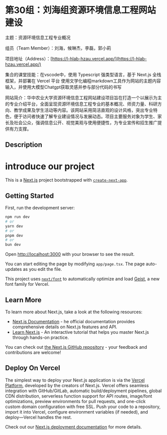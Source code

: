 # 第30组：刘海组资源环境信息工程网站建设 

主题：资源环境信息工程专业概况

组员（Team Member）：刘海，候琳杰，李磊，郭小莉       

项目地址（Address）：[https://l-hlab-hzau.vercel.app/](https://l-hlab-hzau.vercel.app/)       

集合的课堂技能：在vscode中，使用 Typescript 强类型语言，基于 Next.js 全栈框架，并部署在 Vercel 平台
使用文学化编程markdown工具作为网站的主题内容输入，并使用大模型Chatgpt获取灵感并参与部分代码的书写

网站简介：华中农业大学资源环境信息工程网站建设项目旨在打造一个以展示为主的专业介绍平台，全面呈现资源环境信息工程专业的基本概况、师资力量、科研方向、教学成果及学生活动等内容。该网站采用简洁直观的设计风格，突出专业特色，便于访问者快速了解专业建设情况与发展动态。项目主要服务对象为学生、家长及社会公众，强调信息公开、视觉美观与使用便捷性，为专业宣传和招生推广提供有力支撑。

## Description 
# introduce our project

This is a [Next.js](https://nextjs.org) project bootstrapped with [`create-next-app`](https://nextjs.org/docs/app/api-reference/cli/create-next-app).  
  
## Getting Started      
   
First, run the development server:      
```bash   
npm run dev  
# or 
yarn dev
# or  
pnpm dev
# or 
bun dev   
```   

Open [http://localhost:3000](http://localhost:3000) with your browser to see the result.
  
You can start editing the page by modifying `app/page.tsx`. The page auto-updates as you edit the file.  

This project uses [`next/font`](https://nextjs.org/docs/app/building-your-application/optimizing/fonts) to automatically optimize and load [Geist](https://vercel.com/font), a new font family for Vercel.
 
## Learn More

To learn more about Next.js, take a look at the following resources:     

- [Next.js Documentation](https://nextjs.org/docs) - he official documentation provides comprehensive details on Next.js features and API.         
- [Learn Next.js](https://nextjs.org/learn) - An interactive tutorial that helps you master Next.js through hands-on practice.

You can check out [the Next.js GitHub repository](https://github.com/vercel/next.js) - your feedback and contributions are welcome!   

## Deploy On Vercel

The simplest way to deploy your Next.js application is via the [Vercel Platform](https://vercel.com/new?utm_medium=default-template&filter=next.js&utm_source=create-next-app&utm_campaign=create-next-app-readme), developed by the creators of Next.js. Vercel offers seamless integration with GitHub/GitLab, automatic build/deployment pipelines, global CDN distribution, serverless function support for API routes, image/font optimizations, preview environments for pull requests, and one-click custom domain configuration with free SSL. Push your code to a repository, import it into Vercel, configure environment variables (if needed), and deploy—Vercel handles the rest. 

Check out our [Next.js deployment documentation](https://nextjs.org/docs/app/building-your-application/deploying) for more details.
